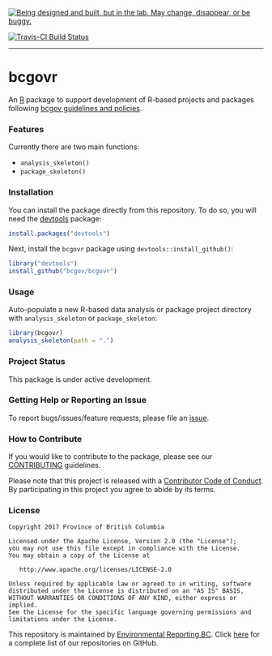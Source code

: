 <!-- README.md is generated from README.Rmd. Please edit that file -->
<a rel="Exploration" href="https://github.com/BCDevExchange/docs/blob/master/discussion/projectstates.md"><img alt="Being designed and built, but in the lab. May change, disappear, or be buggy." style="border-width:0" src="https://assets.bcdevexchange.org/images/badges/exploration.svg" title="Being designed and built, but in the lab. May change, disappear, or be buggy." /></a>

[![Travis-CI Build Status](https://travis-ci.org/bcgov/bcgovr.svg?branch=master)](https://travis-ci.org/bcgov/bcgovr)

------------------------------------------------------------------------

bcgovr
======

An [R](http://r-project.org) package to support development of R-based projects and packages following [bcgov guidelines and policies](https://github.com/bcgov/BC-Policy-Framework-For-GitHub).

### Features

Currently there are two main functions:

-   `analysis_skeleton()`
-   `package_skeleton()`

### Installation

You can install the package directly from this repository. To do so, you will need the [devtools](https://github.com/hadley/devtools/) package:

``` r
install.packages("devtools")
```

Next, install the `bcgovr` package using `devtools::install_github()`:

``` r
library("devtools")
install_github("bcgov/bcgovr")
```

### Usage

Auto-populate a new R-based data analysis or package project directory with `analysis_skeleton` or `package_skeleton`:

``` r
library(bcgovr)
analysis_skeleton(path = ".")
```

### Project Status

This package is under active development.

### Getting Help or Reporting an Issue

To report bugs/issues/feature requests, please file an [issue](https://github.com/bcgov/bcgovr/issues/).

### How to Contribute

If you would like to contribute to the package, please see our [CONTRIBUTING](CONTRIBUTING.md) guidelines.

Please note that this project is released with a [Contributor Code of Conduct](CODE_OF_CONDUCT.md). By participating in this project you agree to abide by its terms.

### License

    Copyright 2017 Province of British Columbia

    Licensed under the Apache License, Version 2.0 (the "License");
    you may not use this file except in compliance with the License.
    You may obtain a copy of the License at 

       http://www.apache.org/licenses/LICENSE-2.0

    Unless required by applicable law or agreed to in writing, software
    distributed under the License is distributed on an "AS IS" BASIS,
    WITHOUT WARRANTIES OR CONDITIONS OF ANY KIND, either express or implied.
    See the License for the specific language governing permissions and
    limitations under the License.

This repository is maintained by [Environmental Reporting BC](http://www2.gov.bc.ca/gov/content?id=FF80E0B985F245CEA62808414D78C41B). Click [here](https://github.com/bcgov/EnvReportBC-RepoList) for a complete list of our repositories on GitHub.
